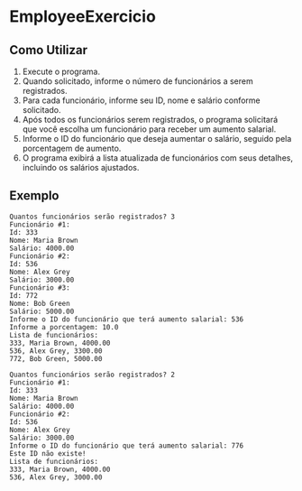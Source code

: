 # EmployeeExercicio
## Como Utilizar

1. Execute o programa.
2. Quando solicitado, informe o número de funcionários a serem registrados.
3. Para cada funcionário, informe seu ID, nome e salário conforme solicitado.
4. Após todos os funcionários serem registrados, o programa solicitará que você escolha um funcionário para receber um aumento salarial.
5. Informe o ID do funcionário que deseja aumentar o salário, seguido pela porcentagem de aumento.
6. O programa exibirá a lista atualizada de funcionários com seus detalhes, incluindo os salários ajustados.

## Exemplo

```
Quantos funcionários serão registrados? 3
Funcionário #1:
Id: 333
Nome: Maria Brown
Salário: 4000.00
Funcionário #2:
Id: 536
Nome: Alex Grey
Salário: 3000.00
Funcionário #3:
Id: 772
Nome: Bob Green
Salário: 5000.00
Informe o ID do funcionário que terá aumento salarial: 536
Informe a porcentagem: 10.0
Lista de funcionários:
333, Maria Brown, 4000.00
536, Alex Grey, 3300.00
772, Bob Green, 5000.00

Quantos funcionários serão registrados? 2
Funcionário #1:
Id: 333
Nome: Maria Brown
Salário: 4000.00
Funcionário #2:
Id: 536
Nome: Alex Grey
Salário: 3000.00
Informe o ID do funcionário que terá aumento salarial: 776
Este ID não existe!
Lista de funcionários:
333, Maria Brown, 4000.00
536, Alex Grey, 3000.00
```
